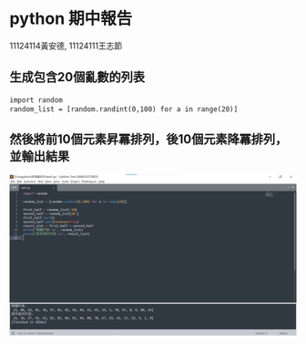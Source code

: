 # python 期中報告   
11124114黃安德,  11124111王志節
## 生成包含20個亂數的列表
```
import random
random_list = [random.randint(0,100) for a in range(20)]
```
## 然後將前10個元素昇冪排列，後10個元素降冪排列，並輸出結果


![Example Images](test實作.jpg)






